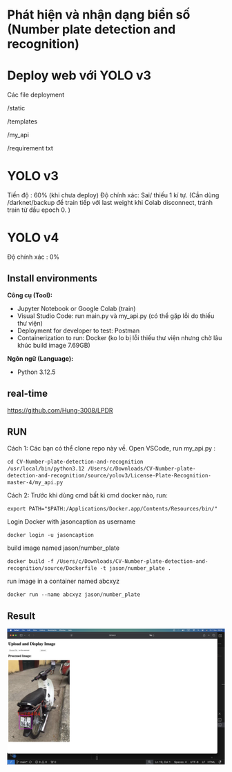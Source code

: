 # Phát hiện và nhận dạng biển số (Number plate detection and recognition)
# Deploy web với YOLO v3
Các file deployment

/static

/templates

/my_api

/requirement txt
# YOLO v3
Tiến độ : 60% (khi chưa deploy)
Độ chính xác: Sai/ thiếu 1 kí tự. (Cần dùng /darknet/backup để train tiếp với last weight khi Colab disconnect, tránh train từ đầu epoch 0. )

# YOLO v4 
Độ chính xác : 0%

## Install environments
**Công cụ (Tool):**<br>
* Jupyter Notebook or Google Colab (train)
* Visual Studio Code: run main.py và my_api.py (có thể gặp lỗi do thiếu thư viện)
* Deployment for developer to test: Postman
* Containerization to run: Docker (ko lo bị lỗi thiếu thư viện nhưng chờ lâu khúc build image 7.69GB)

**Ngôn ngữ (Language):**<br>
* Python 3.12.5

## real-time
https://github.com/Hung-3008/LPDR

## RUN
Cách 1:
Các bạn có thể clone repo này về. Open VSCode, run my_api.py :
```
cd CV-Number-plate-detection-and-recognition
/usr/local/bin/python3.12 /Users/c/Downloads/CV-Number-plate-detection-and-recognition/source/yolov3/License-Plate-Recognition-master-4/my_api.py
```
Cách 2:
Trước khi dùng cmd bất kì cmd docker nào, run:
```
export PATH="$PATH:/Applications/Docker.app/Contents/Resources/bin/"
```
Login Docker with jasoncaption as username
```
docker login -u jasoncaption
```

build image named jason/number_plate
```
docker build -f /Users/c/Downloads/CV-Number-plate-detection-and-recognition/source/Dockerfile -t jason/number_plate .
```
run image in a container named abcxyz
```
docker run --name abcxyz jason/number_plate
```
## Result
<p align="center" >
   <img src="result.png" ><br>
</p>
